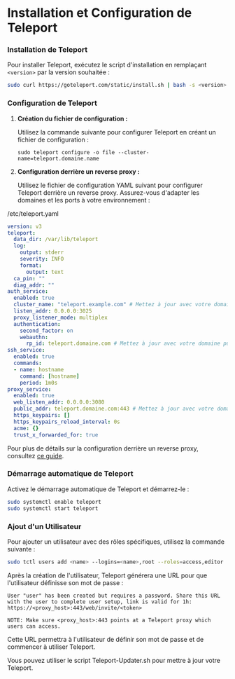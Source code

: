 # Installation et Configuration de Teleport

### Installation de Teleport

Pour installer Teleport, exécutez le script d'installation en remplaçant `<version>` par la version souhaitée :

```sh
sudo curl https://goteleport.com/static/install.sh | bash -s <version>
```

### Configuration de Teleport

1. **Création du fichier de configuration :**

   Utilisez la commande suivante pour configurer Teleport en créant un fichier de configuration :

   ```shell
   sudo teleport configure -o file --cluster-name=teleport.domaine.name
   ```

2. **Configuration derrière un reverse proxy :**

   Utilisez le fichier de configuration YAML suivant pour configurer Teleport derrière un reverse proxy. Assurez-vous d'adapter les domaines et les ports à votre environnement :


/etc/teleport.yaml

   ```yaml
   version: v3
   teleport:
     data_dir: /var/lib/teleport
     log:
       output: stderr
       severity: INFO
       format:
         output: text
     ca_pin: ""
     diag_addr: ""
   auth_service:
     enabled: true
     cluster_name: "teleport.example.com" # Mettez à jour avec votre domaine public
     listen_addr: 0.0.0.0:3025
     proxy_listener_mode: multiplex
     authentication:
       second_factor: on
       webauthn:
         rp_id: teleport.domaine.com # Mettez à jour avec votre domaine public
   ssh_service:
     enabled: true
     commands:
     - name: hostname
       command: [hostname]
       period: 1m0s
   proxy_service:
     enabled: true
     web_listen_addr: 0.0.0.0:3080
     public_addr: teleport.domaine.com:443 # Mettez à jour avec votre domaine public
     https_keypairs: []
     https_keypairs_reload_interval: 0s
     acme: {}
     trust_x_forwarded_for: true
   ```

   Pour plus de détails sur la configuration derrière un reverse proxy, consultez [ce guide](https://github.com/gravitational/teleport/discussions/26445).

### Démarrage automatique de Teleport

Activez le démarrage automatique de Teleport et démarrez-le :

```sh
sudo systemctl enable teleport
sudo systemctl start teleport
```

### Ajout d'un Utilisateur

Pour ajouter un utilisateur avec des rôles spécifiques, utilisez la commande suivante :

```sh
sudo tctl users add <name> --logins=<name>,root --roles=access,editor
```

Après la création de l'utilisateur, Teleport générera une URL pour que l'utilisateur définisse son mot de passe :

```
User "user" has been created but requires a password. Share this URL with the user to complete user setup, link is valid for 1h:
https://<proxy_host>:443/web/invite/<token>

NOTE: Make sure <proxy_host>:443 points at a Teleport proxy which users can access.
```

Cette URL permettra à l'utilisateur de définir son mot de passe et de commencer à utiliser Teleport.


Vous pouvez utiliser le script Teleport-Updater.sh pour mettre à jour votre Teleport.
